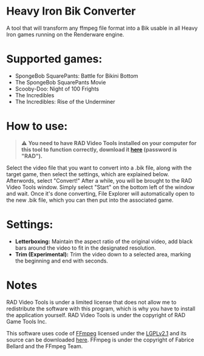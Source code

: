 # Heavy Iron Bik Converter
A tool that will transform any ffmpeg file format into a Bik usable in all Heavy Iron games running on the Renderware engine.

# Supported games:

* SpongeBob SquarePants: Battle for Bikini Bottom
* The SpongeBob SquarePants Movie
* Scooby-Doo: Night of 100 Frights
* The Incredibles 
* The Incredibles: Rise of the Underminer

# How to use:
> :warning: **You need to have RAD Video Tools installed on your computer for this tool to function correctly, download it [here](http://www.radgametools.com/down/Bink/RADTools.7z) (password is "RAD").**

Select the video file that you want to convert into a .bik file, along with the target game, then select the settings, which are explained below. Afterwords, select "Convert!" After a while, you will be brought to the RAD Video Tools window. Simply select "Start" on the bottom left of the window and wait. Once it's done converting, File Explorer will automatically open to the new .bik file, which you can then put into the associated game.

# Settings:

* **Letterboxing:** Maintain the aspect ratio of the original video, add black bars around the video to fit in the designated resolution.
* **Trim (Experimental):** Trim the video down to a selected area, marking the beginning and end with seconds.

# Notes

RAD Video Tools is under a limited license that does not allow me to redistribute the software with this program, which is why you have to install the application yourself. RAD Video Tools is under the copyright of RAD Game Tools Inc.

This software uses code of [FFmpeg](http://ffmpeg.org) licensed under the [LGPLv2.1](http://www.gnu.org/licenses/old-licenses/lgpl-2.1.html) and its source can be downloaded [here](https://ffmpeg.org/download.html). FFmpeg is under the copyright of Fabrice Bellard and the FFmpeg Team.
